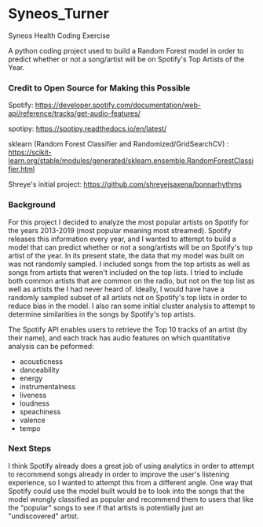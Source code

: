# Syneos_Turner
Syneos Health Coding Exercise

A python coding project used to build a Random Forest model in order to predict whether or not a song/artist will be on Spotify's Top Artists of the Year. 

### Credit to Open Source for Making this Possible 

Spotify: https://developer.spotify.com/documentation/web-api/reference/tracks/get-audio-features/

spotipy: https://spotipy.readthedocs.io/en/latest/

sklearn (Random Forest Classifier and Randomized/GridSearchCV) : https://scikit-learn.org/stable/modules/generated/sklearn.ensemble.RandomForestClassifier.html

Shreye's initial project: https://github.com/shreyejsaxena/bonnarhythms

### Background

For this project I decided to analyze the most popular artists on Spotify for the years 2013-2019 (most popular meaning most streamed). Spotify releases this information every year, and I wanted to attempt to build a model that can predict whether or not a song/artists will be on Spotify's top artist of the year. In its present state, the data that my model was built on was not randomly sampled. I included songs from the top artists as well as songs from artists that weren't included on the top lists. I tried to include both common artists that are common on the radio, but not on the top list as well as artists the I had never heard of. Ideally, I would have have a randomly sampled subset of all artists not on Spotify's top lists in order to reduce bias in the model. I also ran some initial cluster analysis to attempt to determine similarities in the songs by Spotify's top artists. 

The Spotify API enables users to retrieve the Top 10 tracks of an artist (by their name), and each track has audio features on which quantitative analysis can be peformed:

- acousticness
- danceability
- energy
- instrumentalness
- liveness
- loudness
- speachiness
- valence
- tempo


### Next Steps

I think Spotify already does a great job of using analytics in order to attempt to recommend songs already in order to improve the user's listening experience, so I wanted to attempt this from a different angle. One way that Spotify could use the model built would be to look into the songs that the model wrongly classified as popular and recommend them to users that like the "popular" songs to see if that artists is potentially just an "undiscovered" artist. 

